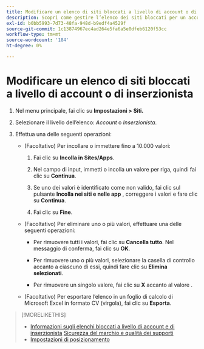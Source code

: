 ```yaml
---
title: Modificare un elenco di siti bloccati a livello di account o di inserzionista
description: Scopri come gestire l’elenco dei siti bloccati per un account o un inserzionista.
exl-id: b0bb5993-7d73-48fa-948d-b9edf4a4529f
source-git-commit: 1c13874967ec4ad264e5fa6a5e0dfeb6120f53cc
workflow-type: tm+mt
source-wordcount: '184'
ht-degree: 0%

---
```


# Modificare un elenco di siti bloccati a livello di account o di inserzionista

1. Nel menu principale, fai clic su **Impostazioni > Siti.**

1. Selezionare il livello dell’elenco: *Account* o *Inserzionista*.

1. Effettua una delle seguenti operazioni:

   * (Facoltativo) Per incollare o immettere fino a 10.000 valori:

      1. Fai clic su **Incolla in Sites/Apps**.

      1. Nel campo di input, immetti o incolla un valore per riga, quindi fai clic su **Continua**.

      1. Se uno dei valori è identificato come non valido, fai clic sul pulsante **Incolla nei siti e nelle app** , correggere i valori e fare clic su **Continua**.

      1. Fai clic su **Fine**.
   * (Facoltativo) Per eliminare uno o più valori, effettuare una delle seguenti operazioni:

      * Per rimuovere tutti i valori, fai clic su **Cancella tutto**. Nel messaggio di conferma, fai clic su **OK**.

      * Per rimuovere uno o più valori, selezionare la casella di controllo accanto a ciascuno di essi, quindi fare clic su **Elimina selezionati**.

      * Per rimuovere un singolo valore, fai clic su **X** accanto al valore .
   * (Facoltativo) Per esportare l’elenco in un foglio di calcolo di Microsoft Excel in formato CV (virgola), fai clic su **Esporta**.



>[!MORELIKETHIS]
>
>* [Informazioni sugli elenchi bloccati a livello di account e di inserzionista](/help/dsp/admin/blocked-sites-list-about.md)
   > [Sicurezza del marchio e qualità dei supporti](/help/dsp/introduction/features/brand-safety-media-quality.md)
>* [Impostazioni di posizionamento](/help/dsp/campaign-management/placements/placement-settings.md)

